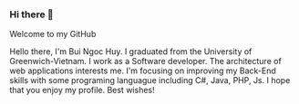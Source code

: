 ### Hi there 👋 

Welcome to my GitHub 

Hello there, I'm Bui Ngoc Huy. I graduated from the University of Greenwich-Vietnam. I work as a Software developer. The architecture of web applications interests me. I'm focusing on improving my Back-End skills with some programing languague including C#, Java, PHP, Js. I hope that you enjoy my profile. Best wishes!



